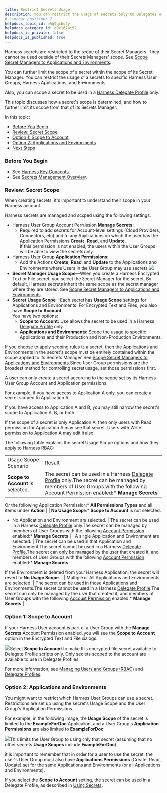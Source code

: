 ```yaml
---
title: Restrict Secrets Usage
description: You can restrict the usage of secrets only to Delegates or to specific Harness User Groups.
# sidebar_position: 2
helpdocs_topic_id: e5q9qcho4y
helpdocs_category_id: o9x167at52
helpdocs_is_private: false
helpdocs_is_published: true
---
```


Harness secrets are restricted to the scope of their Secret Managers. They cannot be used outside of their Secrets Managers' scope. See [Scope Secret Managers to Applications and Environments](/article/e4ikpd00f6-scope-secret-managers-to-applications-and-environments).

You can further limit the scope of a secret within the scope of its Secret Manager. You can restrict the usage of a secrets to specific Harness User Groups, Harness Applications, and Environments.

Also, you can scope a secret to be used in a [Harness Delegate Profile](/article/imzgiz9h41-use-a-secret-in-a-delegate-profile) only.

This topic discusses how a secret's scope is determined, and how to further limit its scope from that of its Secrets Manager.

In this topic:

* [Before You Begin](#before_you_begin)
* [Review: Secret Scope](#review_secret_scope)
* [Option 1: Scope to Account](#option_1_scope_to_account)
* [Option 2: Applications and Environments](#option_2_applications_and_environments)
* [Next Steps](#next_steps)

### Before You Begin

* See [Harness Key Concepts](/article/4o7oqwih6h-harness-key-concepts).
* See [Secrets Management Overview](/article/au38zpufhr-secret-management).

### Review: Secret Scope

When creating secrets, it's important to understand their scope in your Harness account.

Harness secrets are managed and scoped using the following settings:

* Harness User Group Account Permission **Manage Secrets**:
	+ Required to add secrets for Account-level settings (Cloud Providers, Connectors, etc) and to any Applications on which the user has the Application Permissions **Create**, **Read**, and **Update**.  
	If this permission is not enabled, the users within the User Groups will be able to view the secrets only.
* Harness User Group **Application Permissions**:
	+ Add the Actions **Create**, **Read**, and **Update** to the Applications and Environments where Users in the User Group may use secrets.![](https://files.helpdocs.io/kw8ldg1itf/articles/e5q9qcho4y/1603146181423/image.png)
* **Secret Manager Usage Scope**—When you create a Harness Encrypted Text or File secret, you select the Secret Manager for the secret. By default, Harness secrets inherit the same scope as the secret manager where they are stored. See [Scope Secret Managers to Applications and Environments](/article/e4ikpd00f6-scope-secret-managers-to-applications-and-environments).
* **Secret** **Usage Scope**—Each secret has **Usage Scope** settings for Applications and Environments. For Encrypted Text and Files, you also have **Scope to Account**:  
You have two options:
	+ **Scope to Account:** Use allows the secret to be used in a Harness [Delegate Profile](/article/h9tkwmkrm7-delegate-installation) only.
	+ **Applications and Environments:** Scope the usage to specific Applications and their Production and Non-Production Environments.

If you choose to apply scoping rules to a secret, then the Applications and Environments in the secret's scope must be entirely contained within the scope applied to its Secrets Manager. See [Scope Secret Managers to Applications and Environments](/article/e4ikpd00f6-scope-secret-managers-to-applications-and-environments).Since User Group permissions are the broadest method for controlling secret usage, set those permissions first.

A user can only create a secret according to the scope set by its Harness User Group Account and Application permissions.

For example, if you have access to Application A only, you can create a secret scoped to Application A.

If you have access to Application A and B, you may still narrow the secret's scope to Application A, B, or both.

If the scope of a secret is only Application A, then only users with Read permission for Application A may see that secret. Users with Write permission to Application A may edit it also.

The following table explains the secret Usage Scope options and how they apply to Harness RBAC:



|  |  |
| --- | --- |
| Usage Scope Scenario | Result |
| **Scope to Account** is selected. | The secret can be used in a Harness [Delegate Profile](/article/h9tkwmkrm7-delegate-installation) only.The secret can be managed by members of User Groups with the following [Account Permission](/article/ven0bvulsj-users-and-permissions) enabled:* **Manage Secrets**

Or the following Application Permission:* **All Permissions Types** and all items under **Action**
 |
| **No Usage Scope**:* **Scope to Account** is not selected.
* No Application and Environment are selected.
 | The secret can be used in a Harness [Delegate Profile](/article/h9tkwmkrm7-delegate-installation) only.The secret can be managed by members of User Groups with the following [Account Permission](/article/ven0bvulsj-users-and-permissions) enabled:* **Manage Secrets**
 |
| A single Application and Environment are selected. | The secret can be used in that Application and Environment.The secret cannot be used in a Harness [Delegate Profile](/article/h9tkwmkrm7-delegate-installation).The secret can only be managed by the user that created it, and members of User Groups with the following [Account Permission](/article/ven0bvulsj-users-and-permissions) enabled:* **Manage Secrets**

If the Environment is deleted from your Harness Application, the secret will revert to **No Usage Scope**. |
| Multiple or All Applications and Environments are selected. | The secret can be used in those Applications and Environments.The secret cannot be used in a Harness [Delegate Profile](/article/h9tkwmkrm7-delegate-installation).The secret can only be managed by the user that created it, and members of User Groups with the following [Account Permission](/article/ven0bvulsj-users-and-permissions) enabled:* **Manage Secrets**
 |

### Option 1: Scope to Account

If your Harness User account is part of a User Group with the **Manage Secrets** Account Permission enabled, you will see the **Scope to Account** option in the Encrypted Text and File dialogs.

![](https://files.helpdocs.io/kw8ldg1itf/articles/au38zpufhr/1562967500481/image.png)Select **Scope to Account** to make this encrypted file secret available to Delegate Profile scripts only. Only secrets scoped to the account are available to use in Delegate Profiles.

For more information, see [Managing Users and Groups (RBAC)](/article/ven0bvulsj-users-and-permissions) and [Delegate Profiles](https://docs.harness.io/article/h9tkwmkrm7-delegate-installation#delegate_profiles).

### Option 2: Applications and Environments

You might want to restrict which Harness User Groups can use a secret. Restrictions are set up using the secret's Usage Scope and the User Group's Application Permissions.

For example, in the following image, the **Usage Scope** of the secret is limited to the **ExampleForDoc** Application, and a User Group's **Application Permissions** are also limited to **ExampleForDoc**:

![](https://files.helpdocs.io/kw8ldg1itf/articles/au38zpufhr/1580867241293/image.png)This limits the User Group to using only that secret (assuming that no other secrets **Usage Scopes** include **ExampleForDoc**).

it is important to remember that in order for a user to use the secret, the user's User Group must also have **Applications Permissions** (Create, Read, Update) set for the same Applications and Environments (or all Applications and Environments).

If you select the **Scope to Account** setting, the secret can be used in a Delegate Profile, as described in [Using Secrets](/article/au38zpufhr-secret-management#using_secrets).

